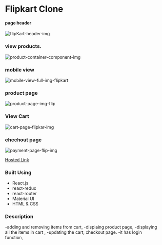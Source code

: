 # Flipkart Clone

#### page header
![flipKart-header-img](https://user-images.githubusercontent.com/99624725/230488351-85f924bc-b5f5-429a-81b1-5b44ddbeb9ce.png)

###  view products.
![product-container-component-img](https://user-images.githubusercontent.com/99624725/230488487-76bac00c-e034-4d38-8fe7-084aed89db78.png)


### mobile view
![mobile-view-full-img-flipkart](https://user-images.githubusercontent.com/99624725/230488595-322d6987-1621-4bbf-9996-1391537f7858.png)

### product page
![product-page-img-flip](https://user-images.githubusercontent.com/99624725/230488680-ace7ac78-5858-4a2f-ba67-d05c1b56189b.png)

### View Cart
![cart-page-flipkar-img](https://user-images.githubusercontent.com/99624725/230488770-2f563e85-8791-48a5-af67-4dc79118a360.png)

### chechout page
![payment-page-flip-img](https://user-images.githubusercontent.com/99624725/230488803-c6d13b83-949a-4d66-8052-b674ecf8d8cd.png)


[Hosted Link](https://clone-flipkart.web.app/)

### Built Using 
 - React.js
 - react-redux
 - react-router
 - Material UI
 - HTML & CSS

### Description 
-adding and removing items from cart, 
-displaing product page, 
-displaying  all the items in cart , 
-updating the cart, checkout page.
-it has login function,
